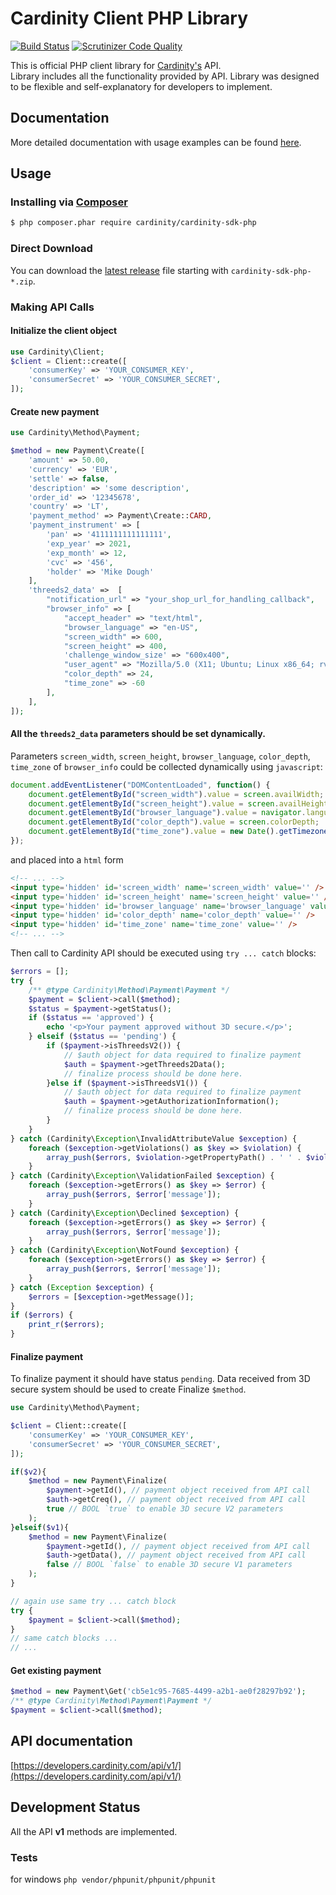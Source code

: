 
Cardinity Client PHP Library
================================================
[![Build Status](https://travis-ci.org/cardinity/cardinity-sdk-php.svg?branch=master)](http://travis-ci.org/cardinity/cardinity-sdk-php)
[![Scrutinizer Code Quality](https://scrutinizer-ci.com/g/cardinity/cardinity-sdk-php/badges/quality-score.png?b=master)](https://scrutinizer-ci.com/g/cardinity/cardinity-sdk-php/?branch=master)

This is official PHP client library for [Cardinity's](https://developers.cardinity.com/api/v1/) API.  
Library includes all the functionality provided by API. Library was designed to be flexible and self-explanatory for developers to implement.

## Documentation
More detailed documentation with usage examples can be found [here](https://github.com/cardinity/cardinity-sdk-php/tree/master/docs).

## Usage
### Installing via [Composer](https://getcomposer.org)
```bash
$ php composer.phar require cardinity/cardinity-sdk-php
```
### Direct Download
You can download the [latest release](https://github.com/cardinity/cardinity-sdk-php/releases/latest) file starting with ```cardinity-sdk-php-*.zip```.

### Making API Calls
#### Initialize the client object
```php
use Cardinity\Client;
$client = Client::create([
    'consumerKey' => 'YOUR_CONSUMER_KEY',
    'consumerSecret' => 'YOUR_CONSUMER_SECRET',
]);
```

#### Create new payment
```php
use Cardinity\Method\Payment;

$method = new Payment\Create([
    'amount' => 50.00,
    'currency' => 'EUR',
    'settle' => false,
    'description' => 'some description',
    'order_id' => '12345678',
    'country' => 'LT',
    'payment_method' => Payment\Create::CARD,
    'payment_instrument' => [
        'pan' => '4111111111111111',
        'exp_year' => 2021,
        'exp_month' => 12,
        'cvc' => '456',
        'holder' => 'Mike Dough'
    ],
    'threeds2_data' =>  [
        "notification_url" => "your_shop_url_for_handling_callback", 
        "browser_info" => [
            "accept_header" => "text/html",
            "browser_language" => "en-US",
            "screen_width" => 600,
            "screen_height" => 400,
            'challenge_window_size' => "600x400",
            "user_agent" => "Mozilla/5.0 (X11; Ubuntu; Linux x86_64; rv:21.0) Gecko/20100101 Firefox/21.0",
            "color_depth" => 24,
            "time_zone" => -60
        ],
    ],
]);
```
#### All the `threeds2_data` parameters should be set dynamically.
Parameters `screen_width`, `screen_height`, `browser_language`, `color_depth`, `time_zone` of `browser_info` could be collected dynamically using `javascript`:
```javascript
document.addEventListener("DOMContentLoaded", function() {
    document.getElementById("screen_width").value = screen.availWidth;
    document.getElementById("screen_height").value = screen.availHeight;
    document.getElementById("browser_language").value = navigator.language;
    document.getElementById("color_depth").value = screen.colorDepth;
    document.getElementById("time_zone").value = new Date().getTimezoneOffset();
});
```
and placed into a `html` form
```html
<!-- ... -->
<input type='hidden' id='screen_width' name='screen_width' value='' />                
<input type='hidden' id='screen_height' name='screen_height' value='' />                
<input type='hidden' id='browser_language' name='browser_language' value='' />                
<input type='hidden' id='color_depth' name='color_depth' value='' />                
<input type='hidden' id='time_zone' name='time_zone' value='' />
<!-- ... -->
```
Then call to Cardinity API should be executed using `try ... catch` blocks:
```php
$errors = [];
try {
    /** @type Cardinity\Method\Payment\Payment */
    $payment = $client->call($method);
    $status = $payment->getStatus();
    if ($status == 'approved') {
        echo '<p>Your payment approved without 3D secure.</p>';
    } elseif ($status == 'pending') {
        if ($payment->isThreedsV2()) {
            // $auth object for data required to finalize payment
            $auth = $payment->getThreeds2Data();
            // finalize process should be done here.
        }else if ($payment->isThreedsV1()) {
            // $auth object for data required to finalize payment
            $auth = $payment->getAuthorizationInformation();
            // finalize process should be done here.
        }
    }
} catch (Cardinity\Exception\InvalidAttributeValue $exception) {
    foreach ($exception->getViolations() as $key => $violation) {
        array_push($errors, $violation->getPropertyPath() . ' ' . $violation->getMessage());
    }
} catch (Cardinity\Exception\ValidationFailed $exception) {
    foreach ($exception->getErrors() as $key => $error) {
        array_push($errors, $error['message']);
    }
} catch (Cardinity\Exception\Declined $exception) {
    foreach ($exception->getErrors() as $key => $error) {
        array_push($errors, $error['message']);
    }
} catch (Cardinity\Exception\NotFound $exception) {
    foreach ($exception->getErrors() as $key => $error) {
        array_push($errors, $error['message']);
    }
} catch (Exception $exception) {
    $errors = [$exception->getMessage()];
}
if ($errors) {
    print_r($errors);
}
```
#### Finalize payment
To finalize payment it should have status `pending`. Data received from 3D secure system should be used to create Finalize `$method`.
```php
use Cardinity\Method\Payment;

$client = Client::create([
    'consumerKey' => 'YOUR_CONSUMER_KEY',
    'consumerSecret' => 'YOUR_CONSUMER_SECRET',
]);

if($v2){
    $method = new Payment\Finalize(
        $payment->getId(), // payment object received from API call
        $auth->getCreq(), // payment object received from API call
        true // BOOL `true` to enable 3D secure V2 parameters
    );
}elseif($v1){
    $method = new Payment\Finalize(
        $payment->getId(), // payment object received from API call
        $auth->getData(), // payment object received from API call
        false // BOOL `false` to enable 3D secure V1 parameters
    );
}

// again use same try ... catch block
try {
    $payment = $client->call($method);
}
// same catch blocks ...
// ...

```

#### Get existing payment
```php
$method = new Payment\Get('cb5e1c95-7685-4499-a2b1-ae0f28297b92');
/** @type Cardinity\Method\Payment\Payment */
$payment = $client->call($method);
```

## API documentation
[https://developers.cardinity.com/api/v1/](https://developers.cardinity.com/api/v1/)

## Development Status
All the API __v1__ methods are implemented.

### Tests
for windows `php vendor/phpunit/phpunit/phpunit`
